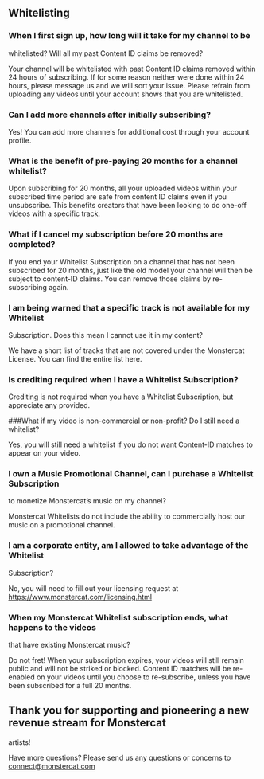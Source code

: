 ## Whitelisting

### When I first sign up, how long will it take for my channel to be
whitelisted? Will all my past Content ID claims be removed?

Your channel will be whitelisted with past Content ID claims removed within 24
hours of subscribing. If for some reason neither were done within 24 hours,
please message us and we will sort your issue. Please refrain from uploading any
videos until your account shows that you are whitelisted.

### Can I add more channels after initially subscribing?

Yes! You can add more channels for additional cost through your account profile.

### What is the benefit of pre-paying 20 months for a channel whitelist?

Upon subscribing for 20 months, all your uploaded videos within your subscribed
time period are safe from content ID claims even if you unsubscribe. This
benefits creators that have been looking to do one-off videos with a specific
track. 

### What if I cancel my subscription before 20 months are completed? 

If you end your Whitelist Subscription on a channel that has not been subscribed
for 20 months, just like the old model your channel will then be subject to
  content-ID claims. You can remove those claims by re-subscribing again. 

### I am being warned that a specific track is not available for my Whitelist
Subscription. Does this mean I cannot use it in my content?

We have a short list of tracks that are not covered under the Monstercat
License. You can find the entire list here.

### Is crediting required when I have a Whitelist Subscription?

Crediting is not required when you have a Whitelist Subscription, but appreciate
any provided.

###What if my video is non-commercial or non-profit? Do I still need a
whitelist?

Yes, you will still need a whitelist  if you do not want Content-ID matches to
appear on your video.

### I own a Music Promotional Channel, can I purchase a Whitelist Subscription
to monetize Monstercat’s music on my channel?

Monstercat Whitelists do not include the ability to commercially host our music
on a promotional channel.

### I am a corporate entity, am I allowed to take advantage of the Whitelist
Subscription? 

No, you will need to fill out your licensing request at
https://www.monstercat.com/licensing.html

### When my Monstercat Whitelist subscription ends, what happens to the videos
that have existing Monstercat music?

Do not fret! When your subscription expires, your videos will still remain
public and will not be striked or blocked. Content ID matches will be re-enabled
on your videos until you choose to re-subscribe, unless you have been subscribed
for a full 20 months.

## Thank you for supporting and pioneering a new revenue stream for Monstercat
artists!

Have more questions?
Please send us any questions or concerns to connect@monstercat.com


